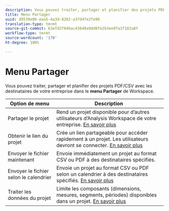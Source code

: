 ```yaml
---
description: Vous pouvez traiter, partager et planifier des projets PDF/CSV avec les destinataires de votre entreprise.
title: Menu Partager
uuid: d8539e0b-eaa5-4a3d-8282-a37d47e2fe96
translation-type: tm+mt
source-git-commit: 63efd2f046ac43640a9dd0fe2b3ee9fa3f182a8f
workflow-type: tm+mt
source-wordcount: '170'
ht-degree: 100%

---
```



# Menu Partager

Vous pouvez traiter, partager et planifier des projets PDF/CSV avec les destinataires de votre entreprise dans le **menu Partager** de Workspace.

| Option de menu | Description |
|---|---|
| Partager le projet | Rend un projet disponible pour d’autres utilisateurs d’Analysis Workspace de votre entreprise. [En savoir plus](https://docs.adobe.com/content/help/fr-FR/analytics/analyze/analysis-workspace/curate-share/share-projects.html) |
| Obtenir le lien du projet | Crée un lien partageable pour accéder rapidement à un projet. Les utilisateurs devront se connecter. [En savoir plus](https://docs.adobe.com/content/help/fr-FR/analytics/analyze/analysis-workspace/curate-share/shareable-links.html) |
| Envoyer le fichier maintenant | Envoie immédiatement un projet au format CSV ou PDF à des destinataires spécifiés. |
| Envoyer le fichier selon le calendrier | Envoie un projet au format CSV ou PDF selon un calendrier à des destinataires spécifiés. [En savoir plus](https://docs.adobe.com/content/help/fr-FR/analytics/analyze/analysis-workspace/curate-share/t-schedule-report.html) |
| Traiter les données du projet | Limite les composants (dimensions, mesures, segments, périodes) disponibles dans un projet. [En savoir plus](https://docs.adobe.com/content/help/fr-FR/analytics/analyze/analysis-workspace/curate-share/curate.html) |

